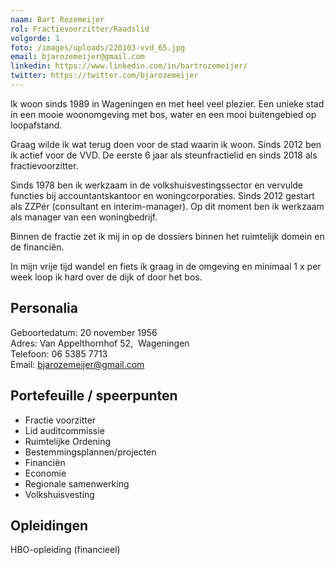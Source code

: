 ```yaml
---
naam: Bart Rozemeijer
rol: Fractievoorzitter/Raadslid
volgorde: 1
foto: /images/uploads/220103-vvd_65.jpg
email: bjarozemeijer@gmail.com
linkedin: https://www.linkedin.com/in/bartrozemeijer/
twitter: https://twitter.com/bjarozemeijer
---
```

Ik woon sinds 1989 in Wageningen en met heel veel plezier. Een unieke stad in een mooie woonomgeving met bos, water en een mooi buitengebied op loopafstand.

Graag wilde ik wat terug doen voor de stad waarin ik woon. Sinds 2012 ben ik actief voor de VVD. De eerste 6 jaar als steunfractielid en sinds 2018 als fractievoorzitter.



Sinds 1978 ben ik werkzaam in de volkshuisvestingssector en vervulde functies bij accountantskantoor en woningcorporaties. Sinds 2012 gestart als ZZPér (consultant en interim-manager). Op dit moment ben ik werkzaam als manager van een woningbedrijf.

Binnen de fractie zet ik mij in op de dossiers binnen het ruimtelijk domein en de financiën.

In mijn vrije tijd wandel en fiets ik graag in de omgeving en minimaal 1 x per week loop ik hard over de dijk of door het bos. 

## Personalia

Geboortedatum: 20 november 1956\
Adres: Van Appelthornhof 52,  Wageningen\
Telefoon: 06 5385 7713\
Email: bjarozemeijer@gmail.com

## Portefeuille / speerpunten

* Fractie voorzitter
* Lid auditcommissie
* Ruimtelijke Ordening
* Bestemmingsplannen/projecten
* Financiën
* Economie
* Regionale samenwerking
* Volkshuisvesting

## Opleidingen

HBO-opleiding (financieel)